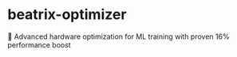 # beatrix-optimizer
🚀 Advanced hardware optimization for ML training with proven 16% performance boost
